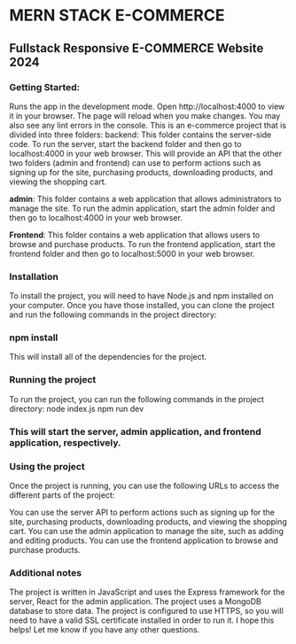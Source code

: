 # MERN STACK E-COMMERCE

## Fullstack Responsive E-COMMERCE Website 2024


### Getting Started:
Runs the app in the development mode.
Open http://localhost:4000 to view it in your browser.
The page will reload when you make changes.
You may also see any lint errors in the console.
This is an e-commerce project that is divided into three folders:
backend: This folder contains the server-side code. To run the server, start the backend folder and then go to localhost:4000 in your web browser. This will provide an API that the other two folders (admin and frontend) can use to perform actions such as signing up for the site, purchasing products, downloading products, and viewing the shopping cart.


**admin**: This folder contains a web application that allows administrators to manage the site. To run the admin application, start the admin folder and then go to localhost:4000 in your web browser.

**Frontend**: This folder contains a web application that allows users to browse and purchase products. To run the frontend application, start the frontend folder and then go to localhost:5000 in your web browser.

### Installation
To install the project, you will need to have Node.js and npm installed on your computer. Once you have those installed, you can clone the project and run the following commands in the project directory:

### npm install
   This will install all of the dependencies for the project.

### Running the project
To run the project, you can run the following commands in the project directory:
node index.js
npm run dev 

###  This will start the server, admin application, and frontend application, respectively.

### Using the project
Once the project is running, you can use the following URLs to access the different parts of the project:

 You can use the server API to perform actions such as signing up for the site, purchasing products, downloading products, and viewing the shopping cart. You can use the admin application to manage the site, such as adding and editing products. You can use the frontend 
 application to browse and purchase products.

###  Additional notes
The project is written in JavaScript and uses the Express framework for the server, React for the admin application.
The project uses a MongoDB database to store data.
The project is configured to use HTTPS, so you will need to have a valid SSL certificate installed in order to run it.
I hope this helps! Let me know if you have any other questions.


